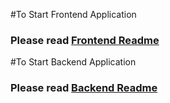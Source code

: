 #To Start Frontend Application

### Please read [Frontend Readme](frontend/Readme.md)


#To Start Backend Application

### Please read [Backend Readme](backend/Readme.md)
